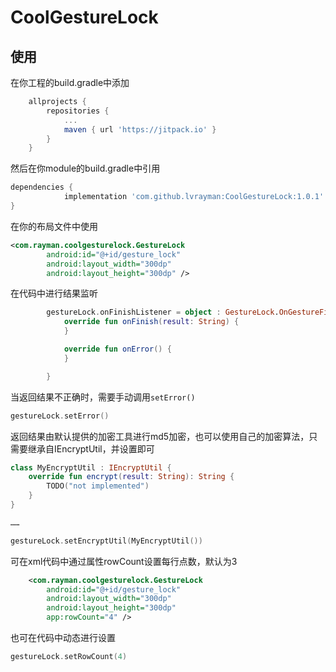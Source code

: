 # CoolGestureLock
## 使用

在你工程的build.gradle中添加

```groovy
	allprojects {
		repositories {
			...
			maven { url 'https://jitpack.io' }
		}
	}
```

然后在你module的build.gradle中引用

```groovy
dependencies {
	        implementation 'com.github.lvrayman:CoolGestureLock:1.0.1'
}
```

在你的布局文件中使用

```xml
<com.rayman.coolgesturelock.GestureLock
        android:id="@+id/gesture_lock"
        android:layout_width="300dp"
        android:layout_height="300dp" />
```

在代码中进行结果监听

```kotlin
		gestureLock.onFinishListener = object : GestureLock.OnGestureFinishListener {
            override fun onFinish(result: String) {
            }

            override fun onError() {
            }

        }
```

当返回结果不正确时，需要手动调用`setError()`

``` kotlin
gestureLock.setError()
```

返回结果由默认提供的加密工具进行md5加密，也可以使用自己的加密算法，只需要继承自IEncryptUtil，并设置即可

```kotlin
class MyEncryptUtil : IEncryptUtil {
    override fun encrypt(result: String): String {
        TODO("not implemented") 
    }
}

……

gestureLock.setEncryptUtil(MyEncryptUtil())
```

可在xml代码中通过属性rowCount设置每行点数，默认为3

```xml
    <com.rayman.coolgesturelock.GestureLock
        android:id="@+id/gesture_lock"
        android:layout_width="300dp"
        android:layout_height="300dp"
        app:rowCount="4" />
```

也可在代码中动态进行设置

```kotlin
gestureLock.setRowCount(4)
```